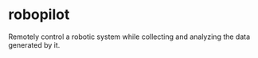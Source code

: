 # robopilot
Remotely control a robotic system while collecting and analyzing the data generated by it.
